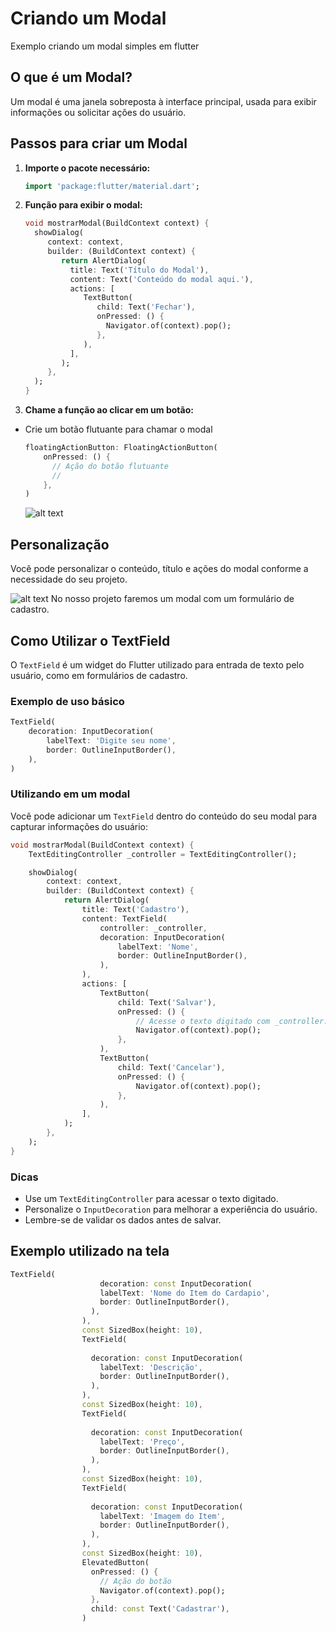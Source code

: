 # Criando um Modal

Exemplo criando um modal simples em flutter

## O que é um Modal?

Um modal é uma janela sobreposta à interface principal, usada para exibir informações ou solicitar ações do usuário.

## Passos para criar um Modal

1. **Importe o pacote necessário:**

    ```dart
    import 'package:flutter/material.dart';
    ```

2. **Função para exibir o modal:**

    ```dart
    void mostrarModal(BuildContext context) {
      showDialog(
         context: context,
         builder: (BuildContext context) {
            return AlertDialog(
              title: Text('Título do Modal'),
              content: Text('Conteúdo do modal aqui.'),
              actions: [
                 TextButton(
                    child: Text('Fechar'),
                    onPressed: () {
                      Navigator.of(context).pop();
                    },
                 ),
              ],
            );
         },
      );
    }
    ```

3. **Chame a função ao clicar em um botão:**

* Crie um botão flutuante para chamar o modal

    ```dart
   floatingActionButton: FloatingActionButton(
        onPressed: () {
          // Ação do botão flutuante
          //
        },
    )    
    ```

    ![alt text](img/tela_exemplo.png)

## Personalização

Você pode personalizar o conteúdo, título e ações do modal conforme a necessidade do seu projeto.

![alt text](img/tela_modal.png)
No nosso projeto faremos um modal com um formulário de cadastro.

## Como Utilizar o TextField

O `TextField` é um widget do Flutter utilizado para entrada de texto pelo usuário, como em formulários de cadastro.

### Exemplo de uso básico

```dart
TextField(
    decoration: InputDecoration(
        labelText: 'Digite seu nome',
        border: OutlineInputBorder(),
    ),
)
```

### Utilizando em um modal

Você pode adicionar um `TextField` dentro do conteúdo do seu modal para capturar informações do usuário:

```dart
void mostrarModal(BuildContext context) {
    TextEditingController _controller = TextEditingController();

    showDialog(
        context: context,
        builder: (BuildContext context) {
            return AlertDialog(
                title: Text('Cadastro'),
                content: TextField(
                    controller: _controller,
                    decoration: InputDecoration(
                        labelText: 'Nome',
                        border: OutlineInputBorder(),
                    ),
                ),
                actions: [
                    TextButton(
                        child: Text('Salvar'),
                        onPressed: () {
                            // Acesse o texto digitado com _controller.text
                            Navigator.of(context).pop();
                        },
                    ),
                    TextButton(
                        child: Text('Cancelar'),
                        onPressed: () {
                            Navigator.of(context).pop();
                        },
                    ),
                ],
            );
        },
    );
}
```

### Dicas

- Use um `TextEditingController` para acessar o texto digitado.
- Personalize o `InputDecoration` para melhorar a experiência do usuário.
- Lembre-se de validar os dados antes de salvar.

## Exemplo utilizado na tela

````dart
TextField(
                    decoration: const InputDecoration(
                    labelText: 'Nome do Item do Cardapio',
                    border: OutlineInputBorder(),
                  ),
                ),
                const SizedBox(height: 10),
                TextField(
                  
                  decoration: const InputDecoration(
                    labelText: 'Descrição',
                    border: OutlineInputBorder(),
                  ),
                ),
                const SizedBox(height: 10),
                TextField(
                  
                  decoration: const InputDecoration(
                    labelText: 'Preço',
                    border: OutlineInputBorder(),
                  ),
                ),
                const SizedBox(height: 10),
                TextField(
                  
                  decoration: const InputDecoration(
                    labelText: 'Imagem do Item',
                    border: OutlineInputBorder(),
                  ),
                ),
                const SizedBox(height: 10),
                ElevatedButton(
                  onPressed: () {
                    // Ação do botão
                    Navigator.of(context).pop();
                  },
                  child: const Text('Cadastrar'),
                )
````